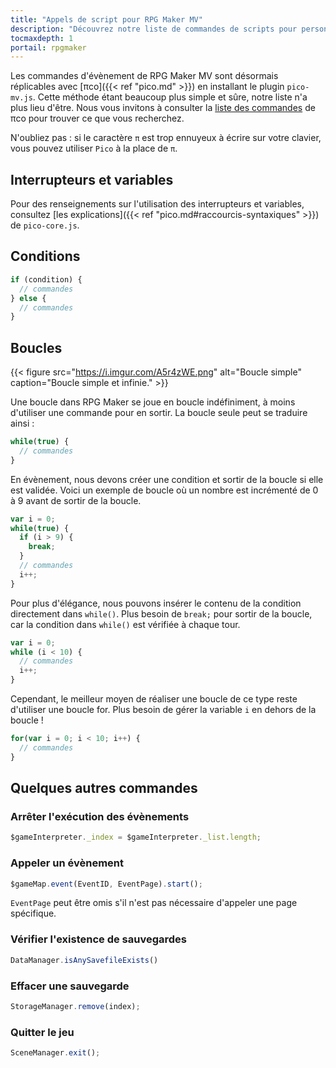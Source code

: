 ```yaml
---
title: "Appels de script pour RPG Maker MV"
description: "Découvrez notre liste de commandes de scripts pour personnaliser votre jeu RPG Maker MV. Ajoutez de nouvelles commandes puissantes à vos évènements."
tocmaxdepth: 1
portail: rpgmaker
---
```


Les commandes d'évènement de RPG Maker MV sont désormais réplicables avec [πco]({{< ref "pico.md" >}}) en installant le plugin `pico-mv.js`. Cette méthode étant beaucoup plus simple et sûre, notre liste n'a plus lieu d'être. Nous vous invitons à consulter la [liste des commandes](https://grrim.github.io/picocorico/doc.html#/) de πco pour trouver ce que vous recherchez.

N'oubliez pas : si le caractère `π` est trop ennuyeux à écrire sur votre clavier, vous pouvez utiliser `Pico` à la place de `π`.

## Interrupteurs et variables

Pour des renseignements sur l'utilisation des interrupteurs et variables, consultez [les explications]({{< ref "pico.md#raccourcis-syntaxiques" >}}) de `pico-core.js`.

## Conditions

```js
if (condition) {
  // commandes
} else {
  // commandes
}
```

## Boucles

{{< figure src="https://i.imgur.com/A5r4zWE.png" alt="Boucle simple" caption="Boucle simple et infinie." >}}

Une boucle dans RPG Maker se joue en boucle indéfiniment, à moins d'utiliser une commande pour en sortir. La boucle seule peut se traduire ainsi :

```js
while(true) {
  // commandes
}
```

En évènement, nous devons créer une condition et sortir de la boucle si elle est validée. Voici un exemple de boucle où un nombre est incrémenté de 0 à 9 avant de sortir de la boucle.

```js
var i = 0;
while(true) {
  if (i > 9) {
    break;
  }
  // commandes
  i++;
}
```

Pour plus d'élégance, nous pouvons insérer le contenu de la condition directement dans `while()`. Plus besoin de `break;` pour sortir de la boucle, car la condition dans `while()` est vérifiée à chaque tour.

```js
var i = 0;
while (i < 10) {
  // commandes
  i++;
}
```

Cependant, le meilleur moyen de réaliser une boucle de ce type reste d'utiliser une boucle for. Plus besoin de gérer la variable `i` en dehors de la boucle !

```js
for(var i = 0; i < 10; i++) {
  // commandes
}
```

## Quelques autres commandes

### Arrêter l'exécution des évènements

```js
$gameInterpreter._index = $gameInterpreter._list.length;
```

### Appeler un évènement

```js
$gameMap.event(EventID, EventPage).start();
```

`EventPage` peut être omis s'il n'est pas nécessaire d'appeler une page spécifique.

### Vérifier l'existence de sauvegardes

```js
DataManager.isAnySavefileExists()
```

### Effacer une sauvegarde

```js
StorageManager.remove(index);
```

### Quitter le jeu

```js
SceneManager.exit();
```
